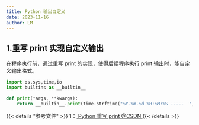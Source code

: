 ```yaml
---
title: Python 输出自定义
date: 2023-11-16
author: LM
---
```


## 1.重写 print 实现自定义输出

在程序执行前，通过重写 print 的实现，使得后续程序执行 print 输出时，能自定义输出格式。

```python
import os,sys,time,io
import builtins as __builtin__

def print(*args, **kwargs):
    return __builtin__.print(time.strftime("%Y-%m-%d %H:%M:%S -----  ", time.localtime()) ,*args, **kwargs)

```

{{< details "参考文件" >}} 
1：[ Python 重写 print @CSDN ](https://blog.csdn.net/qq_39621009/article/details/122429010)
{{< /details >}}